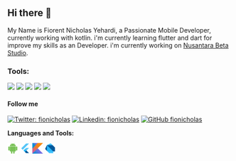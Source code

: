 ## Hi there 👋

My Name is Fiorent Nicholas Yehardi, a Passionate Mobile Developer, currently working with kotlin. i'm currently learning flutter and dart for improve my skills as an Developer. i'm currently working on [Nusantara Beta Studio](https://nbs.co.id/).

### Tools:
<p>
    <img src="https://img.shields.io/badge/OS-MacOS-blue?&logo=apple" />
    <img src="https://img.shields.io/badge/Code-Swift-blue?&logo=swift" />
    <img src="https://img.shields.io/badge/IDE-Xcode-blue?&logo=xcode" />
    <img src="https://img.shields.io/badge/Text%20Editor-Visual%20Studio%20Code-blue?&logo=visual%20studio%20code&logoColor=blue" />
    <img src="https://gpvc.arturio.dev/bagusfe" />
</p>


#### Follow me
[![Twitter: fionicholas](https://img.shields.io/twitter/follow/fionicholas?style=social)](https://twitter.com/fionicholas)
[![Linkedin: fionicholas](https://img.shields.io/badge/-fionicholas-blue?style=flat-square&logo=Linkedin&logoColor=white&link=https://www.linkedin.com/in/fionicholas/)](https://www.linkedin.com/in/fionicholas/)
[![GitHub fionicholas](https://img.shields.io/github/followers/fionicholas?label=follow&style=social)](https://github.com/fionicholas)

**Languages and Tools:**  

<code><img height="24" src="https://raw.githubusercontent.com/github/explore/80688e429a7d4ef2fca1e82350fe8e3517d3494d/topics/android/android.png"></code>
<code><img height="24" src="https://raw.githubusercontent.com/github/explore/80688e429a7d4ef2fca1e82350fe8e3517d3494d/topics/flutter/flutter.png"></code>
<code><img height="24" src="https://raw.githubusercontent.com/github/explore/80688e429a7d4ef2fca1e82350fe8e3517d3494d/topics/kotlin/kotlin.png"></code>
<code><img height="24" src="https://raw.githubusercontent.com/github/explore/80688e429a7d4ef2fca1e82350fe8e3517d3494d/topics/dart/dart.png"></code>
